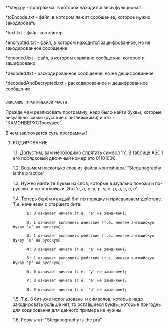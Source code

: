 **steg.py - программа, в которой находится весь функционал

*toEncode.txt - файл, в котором лежит сообщение, которое нужно закодировать

*text.txt - файл-контейнер

*encrypted.txt - файл, в котором находится зашифрованное, но не закодированное сообщение

*encoded.txt - файл, в котором спрятано сообщение, которое и зашифровано

*decoded.txt - раскодированное сообщение, но не дешифрованное

*decodedAndDecrypted.txt - раскодированное и дешифрованное сообщение

                                                                    
                                                                    ОПИСАНИЕ ПРАКТИЧЕСКОЙ ЧАСТИ

   Прежде чем реализовать программу, надо было найти буквы, которые визуально схожи (русские с английскими) и это - "КАМОНВЕРХСТрохуаес".
   
   В чем заключается суть программы? 
   
   1. КОДИРОВАНИЕ
   
        1.1. Допустим, вам необходимо спрятать символ 'h'. В таблице ASCII его порядковый двоичный номер это 01101000. 
       
        1.2. Возьмем несколько слов из файла-контейнера: "Steganography is the practice"
  
        1.3. Нужно найти те буквы из слов, которые визуально похожи и по-русски, и по-английски. Это 'e, a, o, a, p, y, e, p, a, c, c, e'.
        
        1.4. Теперь берём каждый бит по порядку и присваиваем действие. Т.е. начинаем с старшего бита: 
        
                1: 0 означает ничего (т.е. 'e' не заменяем);
                
                2: 1 означает выполнить действие (т.е. меняем английскую букву 'a' на русскую);
                
                3: 1 означает выполнить действие (т.е. меняем английскую букву 'o' на русскую);
                
                4: 0 означает ничего (т.е. 'a' не заменяем);
                
                5: 1 означает выполнить действие (т.е. меняем английскую букву 'p' на русскую);
                
                6: 0 означает ничего (т.е. 'y' не заменяем);
                
                7: 0 означает ничего (т.е. 'e' не заменяем);
                
                8: 0 означает ничего (т.е. 'p' не заменяем);
                
        1.5. Т.к. 8 бит уже использованы и символов, которые надо закодировать больше нет, то оставшиеся буквы, которые пригодны для кодирования для данного примера не нужны.
       
        1.6. Результат: "Stegаnоgraрhy is the pra"
        
